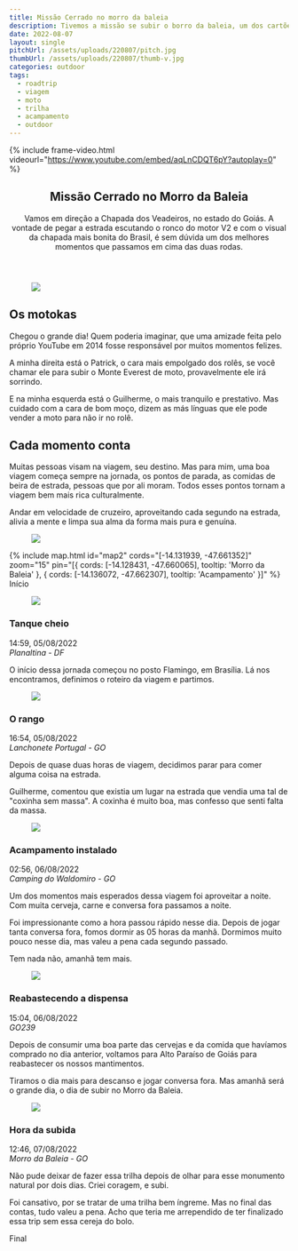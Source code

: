 ```yaml
---
title: Missão Cerrado no morro da baleia
description: Tivemos a missão se subir o borro da baleia, um dos cartões postais localizados na Chapada dos Veadeiros.
date: 2022-08-07
layout: single
pitchUrl: /assets/uploads/220807/pitch.jpg
thumbUrl: /assets/uploads/220807/thumb-v.jpg
categories: outdoor
tags: 
  - roadtrip
  - viagem
  - moto
  - trilha
  - acampamento
  - outdoor
---
```


{% include frame-video.html videourl="https://www.youtube.com/embed/aqLnCDQT6pY?autoplay=0" %}
<div>
  <section>
    <header class="heading max-width">
      <h1 class="margin-bottom-16">Missão Cerrado no Morro da Baleia</h1>
      <p>
        Vamos em direção a Chapada dos Veadeiros, no estado do Goiás. A
        vontade de pegar a estrada escutando o ronco do motor V2 e com o
        visual da chapada mais bonita do Brasil, é sem dúvida um dos
        melhores momentos que passamos em cima das duas rodas.
      </p>
    </header>
    <article class="photo-topics max-width margin-bottom-32">
      <figure class="photo">
        <img src="{{ '/assets/uploads/220807/20220808_145120.jpg' | absolute_url}}" />
      </figure>
      <div class="photo-legend">
        <h2 class="margin-bottom-16">Os motokas</h2>
        <p>
          Chegou o grande dia! Quem poderia imaginar, que uma amizade feita
          pelo próprio YouTube em 2014 fosse responsável por muitos momentos
          felizes.
        </p>
        <p>
          A minha direita está o Patrick, o cara mais empolgado dos rolês,
          se você chamar ele para subir o Monte Everest de moto,
          provavelmente ele irá sorrindo.
        </p>
        <p>
          E na minha esquerda está o Guilherme, o mais tranquilo e
          prestativo. Mas cuidado com a cara de bom moço, dizem as más
          línguas que ele pode vender a moto para não ir no rolê.
        </p>
      </div>
    </article>
    <article class="photo-topics max-width margin-bottom-120">
      <div class="photo-legend">
        <h2 class="margin-bottom-16">Cada momento conta</h2>
        <p>
          Muitas pessoas visam na viagem, seu destino. Mas para mim, uma boa
          viagem começa sempre na jornada, os pontos de parada, as comidas
          de beira de estrada, pessoas que por ali moram. Todos esses pontos
          tornam a viagem bem mais rica culturalmente.
        </p>
        <p>
          Andar em velocidade de cruzeiro, aproveitando cada segundo na
          estrada, alivia a mente e limpa sua alma da forma mais pura e
          genuína.
        </p>
      </div>
      <figure class="photo">
        <img src="{{ '/assets/uploads/220807/20220808_175120.png' | absolute_url}}" />
      </figure>
    </article>
  </section>
  {% include map.html id="map2" cords="[-14.131939, -47.661352]" zoom="15" pin="[{ cords: [-14.128431, -47.660065], tooltip: 'Morro da Baleia' }, { cords: [-14.136072, -47.662307], tooltip: 'Acampamento' }]"  %}
  <div class="road-timeline max-width mb-120 mt-120">
    <div class="street">
      <div class="moto vehicle"></div>
    </div>
    <div class="stories">
      <div class="transit-board begin"><span>Início</span></div>
      <article>
        <figure class="photo">
          <img src="{{ '/assets/uploads/220807/photo1.jpg' | absolute_url}}" />
        </figure>
        <div class="text">
          <h3>Tanque cheio</h3>
          <div class="infos">
            <time>14:59, 05/08/2022</time>
            <address>Planaltina - DF</address>
          </div>
          <p>
            O início dessa jornada começou no posto Flamingo, em Brasília.
            Lá nos encontramos, definimos o roteiro da viagem e partimos.
          </p>
        </div>
      </article>
      <article>
        <figure class="photo">
          <img src="{{ '/assets/uploads/220807/photo2.png' | absolute_url}}" />
        </figure>
        <div class="text">
          <h3>O rango</h3>
          <div class="infos">
            <time>16:54, 05/08/2022</time>
            <address>Lanchonete Portugal - GO</address>
          </div>
          <p>
            Depois de quase duas horas de viagem, decidimos parar para comer
            alguma coisa na estrada.
          </p>
          <p>
            Guilherme, comentou que existia um lugar na estrada que vendia
            uma tal de "coxinha sem massa". A coxinha é muito boa, mas
            confesso que senti falta da massa.
          </p>
        </div>
      </article>
      <article>
        <figure class="photo">
          <img src="{{ '/assets/uploads/220807/photo3.jpg' | absolute_url}}" />
        </figure>
        <div class="text">
          <h3>Acampamento instalado</h3>
          <div class="infos">
            <time>02:56, 06/08/2022</time>
            <address>Camping do Waldomiro - GO</address>
          </div>
          <p>
            Um dos momentos mais esperados dessa viagem foi aproveitar a
            noite. Com muita cerveja, carne e conversa fora passamos a
            noite.
          </p>
          <p>
            Foi impressionante como a hora passou rápido nesse dia. Depois
            de jogar tanta conversa fora, fomos dormir as 05 horas da manhã.
            Dormimos muito pouco nesse dia, mas valeu a pena cada segundo
            passado.
          </p>
          <p>Tem nada não, amanhã tem mais.</p>
        </div>
      </article>
      <article>
        <figure class="photo">
          <img src="{{ '/assets/uploads/220807/photo4.jpg' | absolute_url}}" />
        </figure>
        <div class="text">
          <h3>Reabastecendo a dispensa</h3>
          <div class="infos">
            <time>15:04, 06/08/2022</time>
            <address>GO239</address>
          </div>
          <p>
            Depois de consumir uma boa parte das cervejas e da comida que
            havíamos comprado no dia anterior, voltamos para Alto Paraíso de
            Goiás para reabastecer os nossos mantimentos.
          </p>
          <p>
            Tiramos o dia mais para descanso e jogar conversa fora. Mas
            amanhã será o grande dia, o dia de subir no Morro da Baleia.
          </p>
        </div>
      </article>
      <article>
        <figure class="photo">
          <img src="{{ '/assets/uploads/220807/photo5.jpg' | absolute_url}}" />
        </figure>
        <div class="text">
          <h3>Hora da subida</h3>
          <div class="infos">
            <time>12:46, 07/08/2022</time>
            <address>Morro da Baleia - GO</address>
          </div>
          <p>
            Não pude deixar de fazer essa trilha depois de olhar para esse
            monumento natural por dois dias. Criei coragem, e subi.
          </p>
          <p>
            Foi cansativo, por se tratar de uma trilha bem íngreme. Mas no
            final das contas, tudo valeu a pena. Acho que teria me
            arrependido de ter finalizado essa trip sem essa cereja do bolo.
          </p>
        </div>
      </article>
      <div class="transit-board end"><span>Final</span></div>
    </div>
  </div>
</div>

